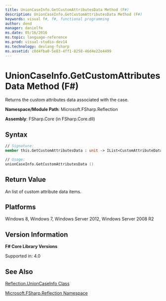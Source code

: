 ```yaml
---
title: UnionCaseInfo.GetCustomAttributesData Method (F#)
description: UnionCaseInfo.GetCustomAttributesData Method (F#)
keywords: visual f#, f#, functional programming
author: dend
manager: danielfe
ms.date: 05/16/2016
ms.topic: language-reference
ms.prod: visual-studio-dev14
ms.technology: devlang-fsharp
ms.assetid: c0d4fba0-5e83-4ff1-8258-46d4e22e4499 
---
```


# UnionCaseInfo.GetCustomAttributesData Method (F#)

Returns the custom attributes data associated with the case.

**Namespace/Module Path**: Microsoft.FSharp.Reflection

**Assembly**: FSharp.Core (in FSharp.Core.dll)


## Syntax

```fsharp
// Signature:
member this.GetCustomAttributesData : unit -> IList<CustomAttributeData>

// Usage:
unionCaseInfo.GetCustomAttributesData ()
```

## Return Value
An list of custom attribute data items.


## Platforms
Windows 8, Windows 7, Windows Server 2012, Windows Server 2008 R2


## Version Information
**F# Core Library Versions**

Supported in: 4.0

## See Also
[Reflection.UnionCaseInfo Class](Reflection.UnionCaseInfo-Class-%5BFSharp%5D.md)

[Microsoft.FSharp.Reflection Namespace](Microsoft.FSharp.Reflection-Namespace-%5BFSharp%5D.md)